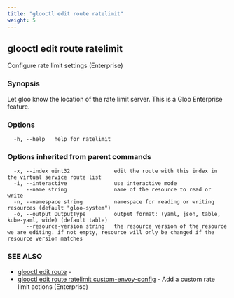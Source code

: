 ```yaml
---
title: "glooctl edit route ratelimit"
weight: 5
---
```

## glooctl edit route ratelimit

Configure rate limit settings (Enterprise)

### Synopsis

Let gloo know the location of the rate limit server. This is a Gloo Enterprise feature.

### Options

```
  -h, --help   help for ratelimit
```

### Options inherited from parent commands

```
  -x, --index uint32              edit the route with this index in the virtual service route list
  -i, --interactive               use interactive mode
      --name string               name of the resource to read or write
  -n, --namespace string          namespace for reading or writing resources (default "gloo-system")
  -o, --output OutputType         output format: (yaml, json, table, kube-yaml, wide) (default table)
      --resource-version string   the resource version of the resource we are editing. if not empty, resource will only be changed if the resource version matches
```

### SEE ALSO

* [glooctl edit route](../glooctl_edit_route)	 - 
* [glooctl edit route ratelimit custom-envoy-config](../glooctl_edit_route_ratelimit_custom-envoy-config)	 - Add a custom rate limit actions (Enterprise)

